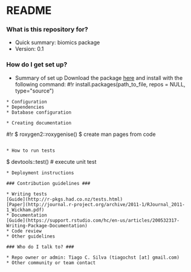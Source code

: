 # README #

### What is this repository for? ###

* Quick summary: biomics package
* Version: 0.1

### How do I get set up? ###

* Summary of set up
Download the package [here](https://bitbucket.org/biomics/biomics/downloads) and install with the following command:
#!r
install.packages(path_to_file, repos = NULL, type="source")
```
* Configuration
* Dependencies
* Database configuration

* Creating documentation
```
#!r
$ roxygen2::roxygenise() $ create man pages from code
```

* How to run tests
```
$ devtools::test() # execute unit test
```
* Deployment instructions

### Contribution guidelines ###

* Writing tests
[Guide](http://r-pkgs.had.co.nz/tests.html)
[Paper](http://journal.r-project.org/archive/2011-1/RJournal_2011-1_Wickham.pdf)
* Documentation
[Guide](https://support.rstudio.com/hc/en-us/articles/200532317-Writing-Package-Documentation)
* Code review
* Other guidelines

### Who do I talk to? ###

* Repo owner or admin: Tiago C. Silva (tiagochst [at] gmail.com)
* Other community or team contact